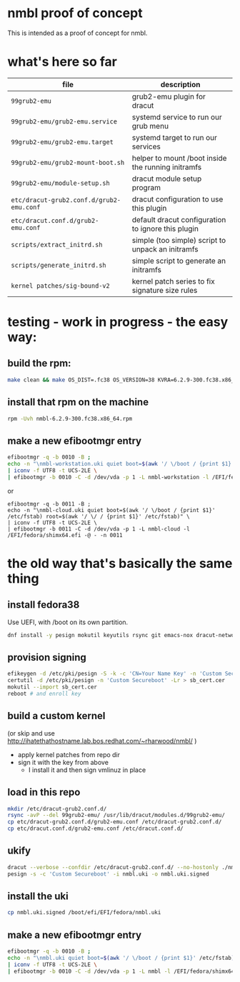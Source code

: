# nmbl proof of concept

This is intended as a proof of concept for nmbl.

# what's here so far

| file | description |
|--|--|
| `99grub2-emu` | grub2-emu plugin for dracut |
| `99grub2-emu/grub2-emu.service` | systemd service to run our grub menu |
| `99grub2-emu/grub2-emu.target` | systemd target to run our services |
| `99grub2-emu/grub2-mount-boot.sh` | helper to mount /boot inside the running initramfs |
| `99grub2-emu/module-setup.sh` | dracut module setup program |
| `etc/dracut-grub2.conf.d/grub2-emu.conf` | dracut configuration to use this plugin |
| `etc/dracut.conf.d/grub2-emu.conf` | default dracut configuration to ignore this plugin |
| `scripts/extract_initrd.sh` | simple (too simple) script to unpack an initramfs |
| `scripts/generate_initrd.sh` | simple script to generate an initramfs |
| `kernel patches/sig-bound-v2` | kernel patch series to fix signature size rules |

# testing - work in progress - the easy way:

## build the rpm:
```bash
make clean && make OS_DIST=.fc38 OS_VERSION=38 KVRA=6.2.9-300.fc38.x86_64 nmbl-6.2.9-300.fc38.x86_64.rpm
```

## install that rpm on the machine
```bash
rpm -Uvh nmbl-6.2.9-300.fc38.x86_64.rpm
```

## make a new efibootmgr entry
```bash
efibootmgr -q -b 0010 -B ;
echo -n "\nmbl-workstation.uki quiet boot=$(awk '/ \/boot / {print $1}' /etc/fstab) rd.systemd.gpt_auto=0" \
| iconv -f UTF8 -t UCS-2LE \
| efibootmgr -b 0010 -C -d /dev/vda -p 1 -L nmbl-workstation -l /EFI/fedora/shimx64.efi -@ - -n 0010
```
or
```
efibootmgr -q -b 0011 -B ;
echo -n "\nmbl-cloud.uki quiet boot=$(awk '/ \/boot / {print $1}' /etc/fstab) root=$(awk '/ \/ / {print $1}' /etc/fstab)" \
| iconv -f UTF8 -t UCS-2LE \
| efibootmgr -b 0011 -C -d /dev/vda -p 1 -L nmbl-cloud -l /EFI/fedora/shimx64.efi -@ - -n 0011
```

# the old way that's basically the same thing

## install fedora38
Use UEFI, with /boot on its own partition.
  ```bash
  dnf install -y pesign mokutil keyutils rsync git emacs-nox dracut-network grub2-emu binutils systemd-ukify systemd-boot-unsigned systemd-networkd kexec-tools btrfs-progs lvm2
  ```

## provision signing
```bash
efikeygen -d /etc/pki/pesign -S -k -c 'CN=Your Name Key' -n 'Custom Secureboot'
certutil -d /etc/pki/pesign -n 'Custom Secureboot' -Lr > sb_cert.cer
mokutil --import sb_cert.cer
reboot # and enroll key
```

## build a custom kernel
(or skip and use http://ihatethathostname.lab.bos.redhat.com/~rharwood/nmbl/ )

- apply kernel patches from repo dir
- sign it with the key from above
  - I install it and then sign vmlinuz in place

## load in this repo
```bash
mkdir /etc/dracut-grub2.conf.d/
rsync -avP --del 99grub2-emu/ /usr/lib/dracut/modules.d/99grub2-emu/
cp etc/dracut-grub2.conf.d/grub2-emu.conf /etc/dracut-grub2.conf.d/
cp etc/dracut.conf.d/grub2-emu.conf /etc/dracut.conf.d/
```

## ukify
```bash
dracut --verbose --confdir /etc/dracut-grub2.conf.d/ --no-hostonly ./nmbl.uki 6.3.0-0.rc2.89f5349e0673.24.test.fc38.x86_64 --uefi --xz
pesign -s -c 'Custom Secureboot' -i nmbl.uki -o nmbl.uki.signed
```

## install the uki
```bash
cp nmbl.uki.signed /boot/efi/EFI/fedora/nmbl.uki
```

## make a new efibootmgr entry
```bash
efibootmgr -q -b 0010 -B ;
echo -n "\nmbl.uki quiet boot=$(awk '/ \/boot / {print $1}' /etc/fstab) rd.systemd.gpt_auto=0" \
| iconv -f UTF8 -t UCS-2LE \
| efibootmgr -b 0010 -C -d /dev/vda -p 1 -L nmbl -l /EFI/fedora/shimx64.efi -@ - -n 0010
```
